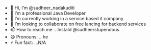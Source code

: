 - 👋 Hi, I’m @sudheer_nadakuditi
- 👀 I’m a professional Java Developer
- 🌱 I’m currently working in a service based it company
- 💞️ I’m looking to collaborate on free lancing for backend services
- 📫 How to reach me ...InstaId @sudheerstupendous
- 😄 Pronouns: ...he
- ⚡ Fun fact: ...N/A

<!---
sudheerstupendous/sudheerstupendous is a ✨ special ✨ repository because its `README.md` (this file) appears on your GitHub profile.
You can click the Preview link to take a look at your changes.
--->
